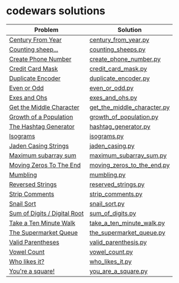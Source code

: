 # codewars solutions

| Problem | Solution |
| ----------- | ----------- |
|[Century From Year](https://www.codewars.com/kata/5a3fe3dde1ce0e8ed6000097) | [century_from_year.py](https://github.com/cseriildi/codewars_solutions/blob/main/solutions/python/century_from_year.py) |
|[Counting sheep...](https://www.codewars.com/kata/54edbc7200b811e956000556) | [counting_sheeps.py](https://github.com/cseriildi/codewars_solutions/blob/main/solutions/python/python/counting_sheeps.py) |
|[Create Phone Number](https://www.codewars.com/kata/525f50e3b73515a6db000b83) | [create_phone_number.py](https://github.com/cseriildi/codewars_solutions/blob/main/solutions/python/python/create_phone_number.py) |
|[Credit Card Mask](https://www.codewars.com/kata/5412509bd436bd33920011bc) | [credit_card_mask.py](https://github.com/cseriildi/codewars_solutions/blob/main/solutions/python/credit_card_mask.py) |
|[Duplicate Encoder](https://www.codewars.com/kata/54b42f9314d9229fd6000d9c) | [duplicate_encoder.py](https://github.com/cseriildi/codewars_solutions/blob/main/solutions/python/duplicate_encoder.py) |
|[Even or Odd](https://www.codewars.com/kata/53da3dbb4a5168369a0000fe) | [even_or_odd.py](https://github.com/cseriildi/codewars_solutions/blob/main/solutions/python/even_or_odd.py) |
|[Exes and Ohs](https://www.codewars.com/kata/55908aad6620c066bc00002a) | [exes_and_ohs.py](https://github.com/cseriildi/codewars_solutions/blob/main/solutions/python/exes_and_ohs.py) |
|[Get the Middle Character](https://www.codewars.com/kata/56747fd5cb988479af000028) | [get_the_middle_character.py](https://github.com/cseriildi/codewars_solutions/blob/main/solutions/python/get_the_middle_character.py) |
|[Growth of a Population](https://www.codewars.com/kata/563b662a59afc2b5120000c6) | [growth_of_population.py](https://github.com/cseriildi/codewars_solutions/blob/main/solutions/python/growth_of_population.py) |
|[The Hashtag Generator](https://www.codewars.com/kata/52449b062fb80683ec000024) | [hashtag_generator.py](https://github.com/cseriildi/codewars_solutions/blob/main/solutions/python/hashtag_generator.py) |
|[Isograms](https://www.codewars.com/kata/54ba84be607a92aa900000f1) | [isograms.py](https://github.com/cseriildi/codewars_solutions/blob/main/solutions/python/isograms.py) |
|[Jaden Casing Strings](https://www.codewars.com/kata/5390bac347d09b7da40006f6) | [jaden_casing.py](https://github.com/cseriildi/codewars_solutions/blob/main/solutions/python/jaden_casing.py) |
|[Maximum subarray sum](https://www.codewars.com/kata/54521e9ec8e60bc4de000d6c) | [maximum_subarray_sum.py](https://github.com/cseriildi/codewars_solutions/blob/main/solutions/python/maximum_subarray_sum.py) |
|[Moving Zeros To The End](https://www.codewars.com/kata/52597aa56021e91c93000cb0) | [moving_zeros_to_the_end.py](https://github.com/cseriildi/codewars_solutions/blob/main/solutions/python/moving_zeros_to_the_end.py) |
|[Mumbling](https://www.codewars.com/kata/5667e8f4e3f572a8f2000039) | [mumbling.py](https://github.com/cseriildi/codewars_solutions/blob/main/solutions/python/mumbling.py) |
|[Reversed Strings](https://www.codewars.com/kata/5168bb5dfe9a00b126000018) | [reserved_strings.py](https://github.com/cseriildi/codewars_solutions/blob/main/solutions/python/reserved_strings.py) |
|[Strip Comments](https://www.codewars.com/kata/51c8e37cee245da6b40000bd/python) | [strip_comments.py](https://github.com/cseriildi/codewars_solutions/blob/main/solutions/python/strip_comments.py) |
|[Snail Sort](https://www.codewars.com/kata/521c2db8ddc89b9b7a0000c1) | [snail_sort.py](https://github.com/cseriildi/codewars_solutions/blob/main/solutions/python/snail_sort.py) |
|[Sum of Digits / Digital Root](https://www.codewars.com/kata/541c8630095125aba6000c00) | [sum_of_digits.py](https://github.com/cseriildi/codewars_solutions/blob/main/solutions/python/sum_of_digits.py) |
|[Take a Ten Minute Walk](https://www.codewars.com/kata/54da539698b8a2ad76000228) | [take_a_ten_minute_walk.py](https://github.com/cseriildi/codewars_solutions/blob/main/solutions/python/take_a_ten_minute_walk.py) |
|[The Supermarket Queue](https://www.codewars.com/kata/57b06f90e298a7b53d000a86) | [the_supermarket_queue.py](https://github.com/cseriildi/codewars_solutions/blob/main/solutions/python/the_supermarket_queue.py) |
|[Valid Parentheses](https://www.codewars.com/kata/52774a314c2333f0a7000688) | [valid_parenthesis.py](https://github.com/cseriildi/codewars_solutions/blob/main/solutions/python/valid_parenthesis.py) |
|[Vowel Count](https://www.codewars.com/kata/54ff3102c1bad923760001f3) | [vowel_count.py](https://github.com/cseriildi/codewars_solutions/blob/main/solutions/python/vowel_count.py) |
|[Who likes it?](https://www.codewars.com/kata/5266876b8f4bf2da9b000362) | [who_likes_it.py](https://github.com/cseriildi/codewars_solutions/blob/main/solutions/python/who_likes_it.py) |
|[You're a square!](https://www.codewars.com/kata/54c27a33fb7da0db0100040e) | [you_are_a_square.py](https://github.com/cseriildi/codewars_solutions/blob/main/solutions/python/you_are_a_square.py) |